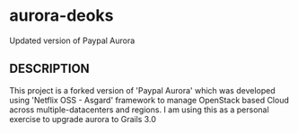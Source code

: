 # aurora-deoks
Updated version of Paypal Aurora

## DESCRIPTION

This project is a forked version of 'Paypal Aurora' which was developed using 'Netflix OSS - Asgard' framework to manage OpenStack based Cloud across multiple-datacenters and regions. I am using this as a personal exercise to upgrade aurora to Grails 3.0
